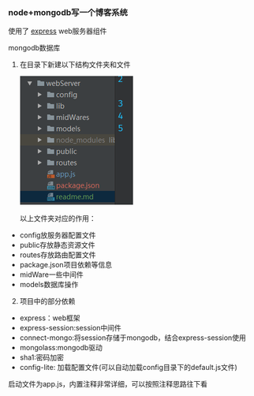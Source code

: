 ### node+mongodb写一个博客系统
使用了 [express](http://www.expressjs.com.cn/) web服务器组件

mongodb数据库

1. 在目录下新建以下结构文件夹和文件

    ![](../zImg/1.png)
    
    以上文件夹对应的作用：
* config放服务器配置文件
* public存放静态资源文件
* routes存放路由配置文件
* package.json项目依赖等信息
* midWare一些中间件
* models数据库操作
2. 项目中的部分依赖
* express：web框架
* express-session:session中间件
* connect-mongo:将session存储于mongodb，结合express-session使用
* mongolass:mongodb驱动
* sha1:密码加密
* config-lite: 加载配置文件(可以自动加载config目录下的default.js文件)

启动文件为app.js，内置注释非常详细，可以按照注释思路往下看